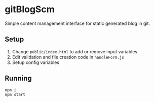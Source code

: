 # gitBlogScm

Simple content management interface for static generated blog in git.

## Setup

1. Change `public/index.html` to add or remove input variables
2. Edit validation and file creation code in `handleForm.js`
3. Setup config variables

## Running

```
npm i
npm start
```
